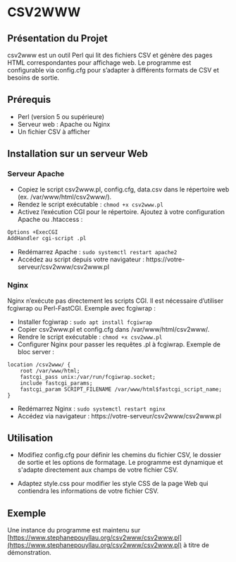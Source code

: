 # CSV2WWW

## Présentation du Projet
csv2www est un outil Perl qui lit des fichiers CSV et génère des pages HTML correspondantes pour affichage web. Le programme est configurable via config.cfg pour s’adapter à différents formats de CSV et besoins de sortie.

## Prérequis
- Perl (version 5 ou supérieure)
- Serveur web : Apache ou Nginx
- Un fichier CSV à afficher

## Installation sur un serveur Web
### Serveur Apache
- Copiez le script csv2www.pl, config.cfg, data.csv dans le répertoire web (ex. /var/www/html/csv2www/).
- Rendez le script exécutable : `chmod +x csv2www.pl`
- Activez l’exécution CGI pour le répertoire. Ajoutez à votre configuration Apache ou .htaccess :
```perl
Options +ExecCGI
AddHandler cgi-script .pl
```

- Redémarrez Apache : `sudo systemctl restart apache2`
- Accédez au script depuis votre navigateur : https://votre-serveur/csv2www/csv2www.pl
### Nginx
Nginx n’exécute pas directement les scripts CGI. Il est nécessaire d’utiliser fcgiwrap ou Perl-FastCGI. Exemple avec fcgiwrap :
- Installer fcgiwrap : `sudo apt install fcgiwrap`
- Copier csv2www.pl et config.cfg dans /var/www/html/csv2www/.
- Rendre le script exécutable : `chmod +x csv2www.pl`
- Configurer Nginx pour passer les requêtes .pl à fcgiwrap. Exemple de bloc server :
```shell
location /csv2www/ {
    root /var/www/html;
    fastcgi_pass unix:/var/run/fcgiwrap.socket;
    include fastcgi_params;
    fastcgi_param SCRIPT_FILENAME /var/www/html$fastcgi_script_name;
}
```
- Redémarrez Nginx : `sudo systemctl restart nginx`
- Accédez via navigateur : https://votre-serveur/csv2www/csv2www.pl

## Utilisation

- Modifiez config.cfg pour définir les chemins du fichier CSV, le dossier de sortie et les options de formatage. Le programme est dynamique et s'adapte directement aux champs de votre fichier CSV.

- Adaptez style.css pour modifier les style CSS de la page Web qui contiendra les informations de votre fichier CSV.

## Exemple 
Une instance du programme est maintenu sur [https://www.stephanepouyllau.org/csv2www/csv2www.pl](https://www.stephanepouyllau.org/csv2www/csv2www.pl) à titre de démonstration.
